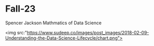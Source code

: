 # Fall-23

Spencer Jackson
Mathmatics of Data Science 

<img src:"https://www.sudeep.co/images/post_images/2018-02-09-Understanding-the-Data-Science-Lifecycle/chart.png">
